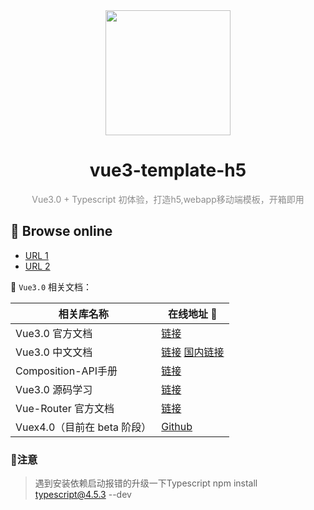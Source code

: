 


<div align="center">
  <img width="200px" height="200px" src="https://gitee.com/zhan961023/vue3-template-h5/raw/master/src/assets/images/vue3.png" />
  <h1>vue3-template-h5</h1>
  <p style="color:#00000073">Vue3.0 + Typescript 初体验，打造h5,webapp移动端模板，开箱即用</p>
</div>

## 🚀 Browse online

- [URL 1](https://www.weizhan.site)
- [URL 2](https://vue3-ts-template-h5.vercel.app)


📖 `Vue3.0` 相关文档：

| 相关库名称 | 在线地址 🔗 |
| --------- | ----- |
| Vue3.0 官方文档 | <a href="https://v3.vuejs.org/" target="_blank">链接</a> |
| Vue3.0 中文文档 | <a href="https://v3.cn.vuejs.org/" target="_blank">链接</a> <a href="https://vue3js.cn/docs/zh/" target="_blank">国内链接</a>|
| Composition-API手册 | <a href="https://vue3js.cn/vue-composition-api/" target="_blank">链接</a> |
| Vue3.0 源码学习 | <a href="https://vue3js.cn/start/" target="_blank">链接</a> |
| Vue-Router 官方文档 | <a href="https://next.router.vuejs.org/" target="_blank">链接</a> |
| Vuex4.0（目前在 beta 阶段） | <a href="https://github.com/vuejs/vuex/tree/4.0/" target="_blank">Github</a> |

### 🚦注意

> 遇到安装依赖启动报错的升级一下Typescript 
>npm install typescript@4.5.3 --dev
